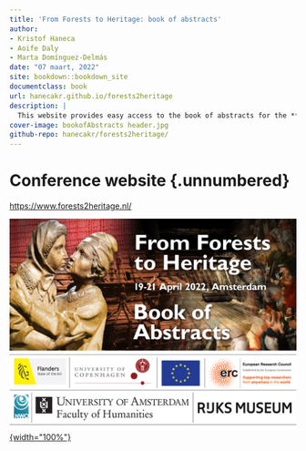 ```yaml
---
title: 'From Forests to Heritage: book of abstracts'
author:
- Kristof Haneca
- Aoife Daly
- Marta Domínguez-Delmás
date: "07 maart, 2022"
site: bookdown::bookdown_site
documentclass: book
url: hanecakr.github.io/forests2heritage
description: |
  This website provides easy access to the book of abstracts for the **From Forest to Heritage** conference.
cover-image: bookofAbstracts header.jpg
github-repo: hanecakr/forests2heritage/
---
```


# Conference website {.unnumbered}
  
  
<https://www.forests2heritage.nl/>
 

[![](bookofAbstracts%20header.jpg){width="100%"}](https://event.forests2heritage.nl/)

<!-- > **From Forests to Heritage** -->

<!-- > -->

<!-- > 19-21 April 2022 - Amsterdam -->

<!-- > -->

<!-- > [www.forests2heritage.nl](https://event.forests2heritage.nl/) -->

<!-- [download pdf](https://github.com/hanecakr/forests2heritage/raw/main/docs/ForHer22_BOOKofABSTRACTS.pdf) -->

<!-- <a href="https://hanecakr.github.io/forests2heritage/ForHer22_BOOKofABSTRACTS.pdf" target="_blank">view pdf in browser</a> -->

